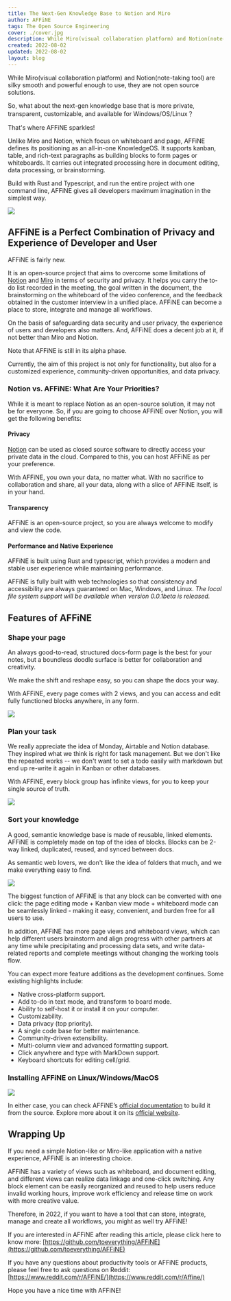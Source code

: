 ```yaml
---
title: The Next-Gen Knowledge Base to Notion and Miro
author: AFFiNE
tags: The Open Source Engineering
cover: ./cover.jpg
description: While Miro(visual collaboration platform) and Notion(note-taking tool) are silky smooth and powerful enough to use, they are not open source solutions
created: 2022-08-02
updated: 2022-08-02
layout: blog
---
```


While Miro(visual collaboration platform) and Notion(note-taking tool) are silky smooth and powerful enough to use, they are not open source solutions.

So, what about the next-gen knowledge base that is more private, transparent, customizable, and available for Windows/OS/Linux？

That's where AFFiNE sparkles!

Unlike Miro and Notion, which focus on whiteboard and page, AFFiNE defines its positioning as an all-in-one KnowledgeOS. It supports kanban, table, and rich-text paragraphs as building blocks to form pages or whiteboards. It carries out integrated processing here in document editing, data processing, or brainstorming.

Build with Rust and Typescript, and run the entire project with one command line, AFFiNE gives all developers maximum imagination in the simplest way.

![](./4889516c9e8ad8dc37874005e6e86bd4387b18f7-5760x3240.png)

## **AFFiNE is a Perfect Combination of Privacy and Experience of Developer and User**

AFFiNE is fairly new.

It is an open-source project that aims to overcome some limitations of [Notion](https://www.notion.so/) and [Miro](https://miro.com/) in terms of security and privacy. It helps you carry the to-do list recorded in the meeting, the goal written in the document, the brainstorming on the whiteboard of the video conference, and the feedback obtained in the customer interview in a unified place. AFFiNE can become a place to store, integrate and manage all workflows.

On the basis of safeguarding data security and user privacy, the experience of users and developers also matters. And, AFFiNE does a decent job at it, if not better than Miro and Notion.

Note that AFFiNE is still in its alpha phase.

Currently, the aim of this project is not only for functionality, but also for a customized experience, community-driven opportunities, and data privacy.

### **Notion vs. AFFiNE: What Are Your Priorities?**

While it is meant to replace Notion as an open-source solution, it may not be for everyone. So, if you are going to choose AFFiNE over Notion, you will get the following benefits:

#### **Privacy**

[Notion](https://www.notion.so/product) can be used as closed source software to directly access your private data in the cloud. Compared to this, you can host AFFiNE as per your preference.

With AFFiNE, you own your data, no matter what. With no sacrifice to collaboration and share, all your data, along with a slice of AFFiNE itself, is in your hand.

#### **Transparency**

AFFiNE is an open-source project, so you are always welcome to modify and view the code.

#### **Performance and Native Experience**

AFFiNE is built using Rust and typescript, which provides a modern and stable user experience while maintaining performance.

AFFiNE is fully built with web technologies so that consistency and accessibility are always guaranteed on Mac, Windows, and Linux. _The local file system support will be available when version 0.0.1beta is released._

## **Features of AFFiNE**

### Shape your page

An always good-to-read, structured docs-form page is the best for your notes, but a boundless doodle surface is better for collaboration and creativity.

We make the shift and reshape easy, so you can shape the docs your way.

With AFFiNE, every page comes with 2 views, and you can access and edit fully functioned blocks anywhere, in any form.

![](./4244229b48d41c4bee7c5e141b30edb415811583-1920x1080.gif)

### Plan your task

We really appreciate the idea of Monday, Airtable and Notion database. They inspired what we think is right for task management. But we don't like the repeated works -- we don't want to set a todo easily with markdown but end up re-write it again in Kanban or other databases.

With AFFiNE, every block group has infinite views, for you to keep your single source of truth.

![](./fa74e5fc8ddc089f9a59dacb81d30a1bf1c09f96-1920x1080.gif)

### Sort your knowledge

A good, semantic knowledge base is made of reusable, linked elements. AFFiNE is completely made on top of the idea of blocks. Blocks can be 2-way linked, duplicated, reused, and synced between docs.

As semantic web lovers, we don't like the idea of folders that much, and we make everything easy to find.

![](./b91dd4a05df212ebecd937d90fa06cdb8e9fb7d6-1920x1080.gif)

The biggest function of AFFiNE is that any block can be converted with one click: the page editing mode + Kanban view mode + whiteboard mode can be seamlessly linked - making it easy, convenient, and burden free for all users to use.

In addition, AFFiNE has more page views and whiteboard views, which can help different users brainstorm and align progress with other partners at any time while precipitating and processing data sets, and write data-related reports and complete meetings without changing the working tools flow.

You can expect more feature additions as the development continues. Some existing highlights include:

- Native cross-platform support.
- Add to-do in text mode, and transform to board mode.
- Ability to self-host it or install it on your computer.
- Customizability.
- Data privacy (top priority).
- A single code base for better maintenance.
- Community-driven extensibility.
- Multi-column view and advanced formatting support.
- Click anywhere and type with MarkDown support.
- Keyboard shortcuts for editing cell/grid.

### **Installing AFFiNE on Linux/Windows/MacOS**

![](./861527a8250920e6c425820432346f8165de21d4-1280x929.png)

In either case, you can check AFFiNE’s [official documentation](https://affine.gitbook.io/affine/) to build it from the source. Explore more about it on its [official website](https://affine.pro/).

## **Wrapping Up**

If you need a simple Notion-like or Miro-like application with a native experience, AFFiNE is an interesting choice.

AFFiNE has a variety of views such as whiteboard, and document editing, and different views can realize data linkage and one-click switching. Any block element can be easily reorganized and reused to help users reduce invalid working hours, improve work efficiency and release time on work with more creative value.

Therefore, in 2022, if you want to have a tool that can store, integrate, manage and create all workflows, you might as well try AFFiNE!

If you are interested in AFFiNE after reading this article, please click here to know more: [https://github.com/toeverything/AFFiNE](https://github.com/toeverything/AFFiNE)

If you have any questions about productivity tools or AFFiNE products, please feel free to ask questions on Reddit: [https://www.reddit.com/r/AFFiNE/](https://www.reddit.com/r/Affine/)


Hope you have a nice time with AFFiNE!
